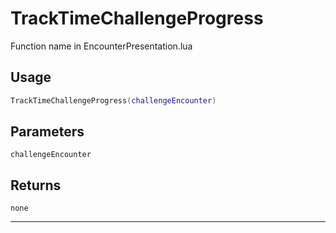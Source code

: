 # TrackTimeChallengeProgress
Function name in EncounterPresentation.lua
## Usage
```lua
TrackTimeChallengeProgress(challengeEncounter)
```
## Parameters
`challengeEncounter`
## Returns
`none`

---